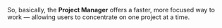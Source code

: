 So, basically, the **Project Manager** offers a faster, more focused way to work — allowing users to concentrate on one project at a time.
